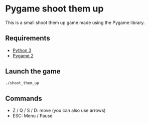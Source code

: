 # Pygame shoot them up

This is a small shoot them up game made using the Pygame library.

## Requirements

- [Python 3](https://www.python.org/downloads/)
- [Pygame 2](https://github.com/pygame/pygame)


## Launch the game

```zsh
./shoot_them_up
```

## Commands

- Z / Q / S / D: move (you can also use arrows)
- ESC: Menu / Pause
